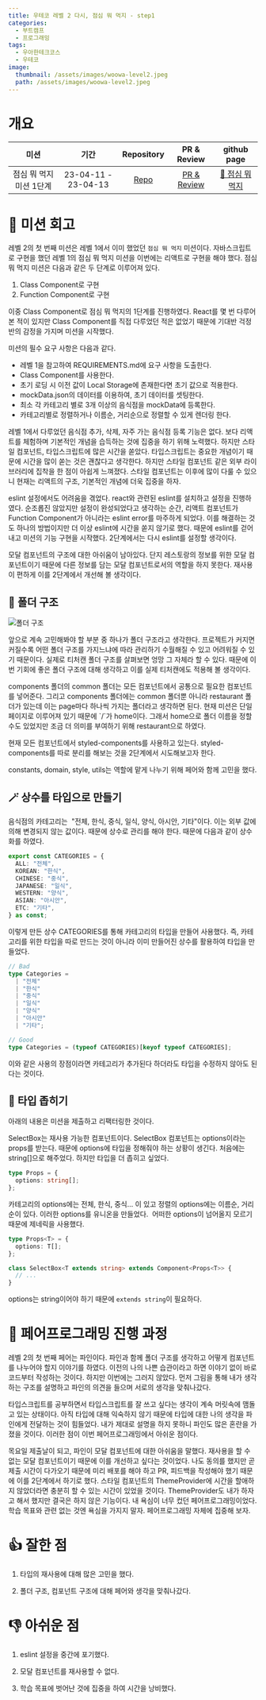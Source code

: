 ```yaml
---
title: 우테코 레벨 2 다시, 점심 뭐 먹지 - step1
categories:
  - 부트캠프
  - 프로그래밍
tags:
  - 우아한테크코스
  - 우테코
image:
  thumbnail: /assets/images/woowa-level2.jpeg
  path: /assets/images/woowa-level2.jpeg
---
```


# 개요

|          미션           |        기간         |                             Repository                              |                            PR & Review                            |                        github page                         |
| :---------------------: | :-----------------: | :-----------------------------------------------------------------: | :---------------------------------------------------------------: | :--------------------------------------------------------: |
| 점심 뭐 먹지 미션 1단계 | 23-04-11 - 23-04-13 | [Repo](https://github.com/nlom0218/react-lunch/tree/nlom0218-step1) | [PR & Review](https://github.com/woowacourse/react-lunch/pull/29) | [🍚 점심 뭐 먹지](https://nlom0218.github.io/react-lunch/) |

# 🚀 미션 회고

레벨 2의 첫 번째 미션은 레벨 1에서 이미 했었던 `점심 뭐 먹지` 미션이다. 자바스크립트로 구현을 했던 레벨 1의 점심 뭐 먹지 미션을 이번에는 리액트로 구현을 해야 했다. 점심 뭐 먹지 미션은 다음과 같은 두 단계로 이루어져 있다.

1.  Class Component로 구현
2.  Function Component로 구현

이중 Class Component로 점심 뭐 먹지의 1단계를 진행하였다. React를 몇 번 다루어본 적이 있지만 Class Component를 직접 다루었던 적은 없었기 때문에 기대반 걱정반의 감정을 가지며 미션을 시작했다.

미션의 필수 요구 사항은 다음과 같다.

- 레벨 1을 참고하여 REQUIREMENTS.md에 요구 사항을 도출한다.
- Class Component를 사용한다.
- 초기 로딩 시 이전 값이 Local Storage에 존재한다면 초기 값으로 적용한다.
- mockData.json의 데이터를 이용하여, 초기 데이터를 셋팅한다.
- 최소 각 카테고리 별로 3개 이상의 음식점을 mockData에 등록한다.
- 카테고리별로 정렬하거나 이름순, 거리순으로 정렬할 수 있게 렌더링 한다.

레벨 1에서 다루었던 음식점 추가, 삭제, 자주 가는 음식점 등록 기능은 없다. 보다 리액트를 체험하며 기본적인 개념을 습득하는 것에 집중을 하기 위해 노력했다. 하지만 스타일 컴포넌트, 타입스크립트에 많은 시간을 쏟았다. 타입스크립트는 중요한 개념이기 때문에 시간을 많이 쏟는 것은 괜찮다고 생각한다. 하지만 스타일 컴포넌트 같은 외부 라이브러리에 집착을 한 점이 아쉽게 느껴졌다. 스타일 컴포넌트는 이후에 많이 다룰 수 있으니 현재는 리액트의 구조, 기본적인 개념에 더욱 집중을 하자.

eslint 설정에서도 어려움을 겪었다. react와 관련된 eslint를 설치하고 설정을 진행하였다. 순조롭진 않았지만 설정이 완성되었다고 생각하는 순간, 리액트 컴포넌트가 Function Component가 아니라는 eslint error를 마주하게 되었다. 이를 해결하는 것도 하나의 방법이지만 더 이상 eslint에 시간을 쏟지 않기로 했다. 때문에 eslint를 걷어내고 미션의 기능 구현을 시작했다. 2단계에서는 다시 eslint를 설정할 생각이다.

모달 컴포넌트의 구조에 대한 아쉬움이 남아있다. 단지 레스토랑의 정보를 위한 모달 컴포넌트이기 때문에 다른 정보를 담는 모달 컴포넌트로서의 역할을 하지 못한다. 재사용이 편하게 이를 2단계에서 개선해 볼 생각이다.

## 📂 폴더 구조

![폴더 구조](https://img1.daumcdn.net/thumb/R1280x0/?scode=mtistory2&fname=https%3A%2F%2Fblog.kakaocdn.net%2Fdn%2Fo8FNE%2FbtsaevRdJpm%2FKBqai9Xv1KQnTIywasLKP1%2Fimg.png)

앞으로 계속 고민해봐야 할 부분 중 하나가 폴더 구조라고 생각한다. 프로젝트가 커지면 커질수록 어떤 폴더 구조를 가지느냐에 따라 관리하기 수월해질 수 있고 어려워질 수 있기 때문이다. 실제로 티처캔 폴더 구조를 살펴보면 엉망 그 자체라 할 수 있다. 때문에 이번 기회에 좋은 폴더 구조에 대해 생각하고 이를 실제 티처캔에도 적용해 볼 생각이다.

components 폴더의 common 폴더는 모든 컴포넌트에서 공통으로 필요한 컴포넌트를 넣어준다. 그리고 components 폴더에는 common 폴더뿐 아니라 restaurant 폴더가 있는데 이는 page마다 하나씩 가지는 폴더라고 생각하면 된다. 현재 미션은 단일 페이지로 이루어져 있기 때문에 \`/\`가 home이다. 그래서 home으로 폴더 이름을 정할 수도 있었지만 조금 더 의미를 부여하기 위해 restaurant으로 하였다.

현재 모든 컴포넌트에서 styled-components를 사용하고 있는다. styled-components를 따로 분리를 해보는 것을 2단계에서 시도해보고자 한다.

constants, domain, style, utils는 역할에 맡게 나누기 위해 페어와 함께 고민을 했다.

## 🪄 상수를 타입으로 만들기

음식점의 카테고리는  "전체, 한식, 중식, 일식, 양식, 아시안, 기타"이다. 이는 외부 값에 의해 변경되지 않는 값이다. 때문에 상수로 관리를 해야 한다. 때문에 다음과 같이 상수화를 하였다.

```typescript
export const CATEGORIES = {
  ALL: "전체",
  KOREAN: "한식",
  CHINESE: "중식",
  JAPANESE: "일식",
  WESTERN: "양식",
  ASIAN: "아시안",
  ETC: "기타",
} as const;
```

이렇게 만든 상수 CATEGORIES를 통해 카테고리의 타입을 만들어 사용했다. 즉, 카테고리를 위한 타입을 따로 만드는 것이 아니라 이미 만들어진 상수를 활용하여 타입을 만들었다.

```typescript
// Bad
type Categories =
  | "전체"
  | "한식"
  | "중식"
  | "일식"
  | "양식"
  | "아시안"
  | "기타";

// Good
type Categories = (typeof CATEGORIES)[keyof typeof CATEGORIES];
```

이와 같은 사용의 장점이라면 카테고리가 추가된다 하더라도 타입을 수정하지 않아도 된다는 것이다.

## 🚚 타입 좁히기

아래의 내용은 미션을 제출하고 리팩터링한 것이다.

SelectBox는 재사용 가능한 컴포넌트이다. SelectBox 컴포넌트는 options이라는 props를 받는다. 때문에 options에 타입을 정해줘야 하는 상황이 생긴다. 처음에는 string\[\]으로 해주었다. 하지만 타입을 더 좁히고 싶었다.

```typescript
type Props = {
  options: string[];
};
```

카테고리의 options에는 전체, 한식, 중식... 이 있고 정렬의 options에는 이름순, 거리순이 있다. 이러한 options를 유니온을 만들었다.  어떠한 options이 넘어올지 모르기 때문에 제네릭을 사용했다.

```typescript
type Props<T> = {
  options: T[];
};

class SelectBox<T extends string> extends Component<Props<T>> {
  // ...
}
```

options는 string이어야 하기 때문에 `extends string`이 필요하다.

# 👬 페어프로그래밍 진행 과정

레벨 2의 첫 번째 페어는 파인이다. 파인과 함께 폴더 구조를 생각하고 어떻게 컴포넌트를 나누어야 할지 이야기를 하였다. 이전의 나의 나쁜 습관이라고 하면 이야기 없이 바로 코드부터 작성하는 것이다. 하지만 이번에는 그러지 않았다. 먼저 그림을 통해 내가 생각하는 구조를 설명하고 파인의 의견을 들으며 서로의 생각을 맞춰나갔다.

타입스크립트를 공부하면서 타입스크립트를 잘 쓰고 싶다는 생각이 계속 머릿속에 맴돌고 있는 상태이다. 아직 타입에 대해 익숙하지 않기 때문에 타입에 대한 나의 생각을 파인에게 전달하는 것이 힘들었다. 내가 제대로 설명을 하지 못하니 파인도 많은 혼란을 가졌을 것이다. 이러한 점이 이번 페어프로그래밍에서 아쉬운 점이다.

목요일 제출날이 되고, 파인이 모달 컴포넌트에 대한 아쉬움을 말했다. 재사용을 할 수 없는 모달 컴포넌트이기 때문에 이를 개선하고 싶다는 것이었다. 나도 동의를 했지만 곧 제출 시간이 다가오기 때문에 미리 배포를 해야 하고 PR, 피드백을 작성해야 했기 때문에 이를 2단계에서 하기로 했다. 스타일 컴포넌트의 ThemeProvider에 시간을 할애하지 않았더라면 충분히 할 수 있는 시간이 있었을 것이다. ThemeProvider도 내가 하자고 해서 했지만 결국은 하지 않은 기능이다. 내 욕심이 너무 컸던 페어프로그래밍이었다. 학습 목표와 관련 없는 것엔 욕심을 가지지 말자. 페어프로그래밍 자체에 집중해 보자.

# 👍 잘한 점

1. 타입의 재사용에 대해 많은 고민을 했다.

2. 폴더 구조, 컴포넌트 구조에 대해 페어와 생각을 맞춰나갔다.

# 👎 아쉬운 점

1. eslint 설정을 중간에 포기했다.

2. 모달 컴포넌트를 재사용할 수 없다.

3. 학습 목표에 벗어난 것에 집중을 하여 시간을 낭비했다.
